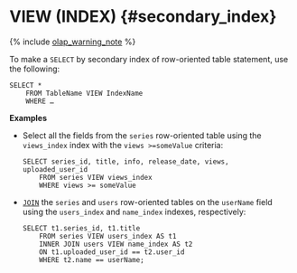 # VIEW (INDEX) {#secondary_index}

{% include [olap_warning_note](../../../../../_includes/not_allow_for_olap_note.md) %}

To make a `SELECT` by secondary index of row-oriented table statement, use the following:

```yql
SELECT *
    FROM TableName VIEW IndexName
    WHERE …
```

**Examples**

* Select all the fields from the `series` row-oriented table using the `views_index` index with the `views >=someValue` criteria:

  ```yql
  SELECT series_id, title, info, release_date, views, uploaded_user_id
      FROM series VIEW views_index
      WHERE views >= someValue
  ```

* [`JOIN`](../../join.md) the `series` and `users` row-oriented tables on the `userName` field using the `users_index` and `name_index` indexes, respectively:

  ```yql
  SELECT t1.series_id, t1.title
      FROM series VIEW users_index AS t1
      INNER JOIN users VIEW name_index AS t2
      ON t1.uploaded_user_id == t2.user_id
      WHERE t2.name == userName;
  ```

